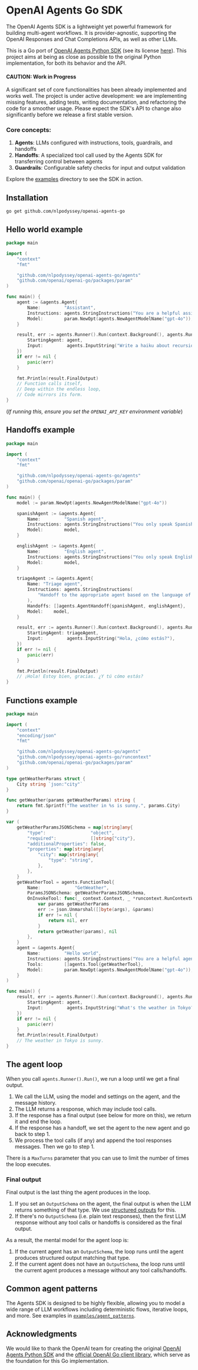 # OpenAI Agents Go SDK

The OpenAI Agents SDK is a lightweight yet powerful framework for building
multi-agent workflows. It is provider-agnostic, supporting the OpenAI Responses
and Chat Completions APIs, as well as other LLMs.

This is a Go port of [OpenAI Agents Python SDK](https://openai.github.io/openai-agents-python/)
(see its license [here](https://github.com/openai/openai-agents-python/tree/main?tab=MIT-1-ov-file#readme)).
This project aims at being as close as possible to the original Python
implementation, for both its behavior and the API. 

#### CAUTION: Work in Progress

A significant set of core functionalities has been already implemented and
works well. The project is under active development: we are implementing
missing features, adding tests, writing documentation, and refactoring the
code for a smoother usage. Please expect the SDK's API to change also
significantly before we release a first stable version.

### Core concepts:

1. **Agents**: LLMs configured with instructions, tools, guardrails, and handoffs
2. **Handoffs**: A specialized tool call used by the Agents SDK for transferring control between agents
3. **Guardrails**: Configurable safety checks for input and output validation

Explore the [examples](examples) directory to see the SDK in action.

## Installation

```
go get github.com/nlpodyssey/openai-agents-go
```

## Hello world example

```go
package main

import (
	"context"
	"fmt"

	"github.com/nlpodyssey/openai-agents-go/agents"
	"github.com/openai/openai-go/packages/param"
)

func main() {
	agent := &agents.Agent{
		Name:         "Assistant",
		Instructions: agents.StringInstructions("You are a helpful assistant"),
		Model:        param.NewOpt(agents.NewAgentModelName("gpt-4o")),
	}

	result, err := agents.Runner().Run(context.Background(), agents.RunParams{
		StartingAgent: agent,
		Input:         agents.InputString("Write a haiku about recursion in programming."),
	})
	if err != nil {
		panic(err)
	}

	fmt.Println(result.FinalOutput)
	// Function calls itself,
	// Deep within the endless loop,
	// Code mirrors its form.
}
```

(_If running this, ensure you set the `OPENAI_API_KEY` environment variable_)

## Handoffs example

```go
package main

import (
	"context"
	"fmt"

	"github.com/nlpodyssey/openai-agents-go/agents"
	"github.com/openai/openai-go/packages/param"
)

func main() {
	model := param.NewOpt(agents.NewAgentModelName("gpt-4o"))

	spanishAgent := &agents.Agent{
		Name:         "Spanish agent",
		Instructions: agents.StringInstructions("You only speak Spanish."),
		Model:        model,
	}

	englishAgent := &agents.Agent{
		Name:         "English agent",
		Instructions: agents.StringInstructions("You only speak English."),
		Model:        model,
	}

	triageAgent := &agents.Agent{
		Name: "Triage agent",
		Instructions: agents.StringInstructions(
			"Handoff to the appropriate agent based on the language of the request.",
		),
		Handoffs: []agents.AgentHandoff{spanishAgent, englishAgent},
		Model:    model,
	}

	result, err := agents.Runner().Run(context.Background(), agents.RunParams{
		StartingAgent: triageAgent,
		Input:         agents.InputString("Hola, ¿cómo estás?"),
	})
	if err != nil {
		panic(err)
	}

	fmt.Println(result.FinalOutput)
	// ¡Hola! Estoy bien, gracias. ¿Y tú cómo estás?
}
```

## Functions example

```go
package main

import (
	"context"
	"encoding/json"
	"fmt"

	"github.com/nlpodyssey/openai-agents-go/agents"
	"github.com/nlpodyssey/openai-agents-go/runcontext"
	"github.com/openai/openai-go/packages/param"
)

type getWeatherParams struct {
	City string `json:"city"`
}

func getWeather(params getWeatherParams) string {
	return fmt.Sprintf("The weather in %s is sunny.", params.City)
}

var (
	getWeatherParamsJSONSchema = map[string]any{
		"type":                 "object",
		"required":             []string{"city"},
		"additionalProperties": false,
		"properties": map[string]any{
			"city": map[string]any{
				"type": "string",
			},
		},
	}
	getWeatherTool = agents.FunctionTool{
		Name:             "GetWeather",
		ParamsJSONSchema: getWeatherParamsJSONSchema,
		OnInvokeTool: func(_ context.Context, _ *runcontext.RunContextWrapper, args string) (any, error) {
			var params getWeatherParams
			err := json.Unmarshal([]byte(args), &params)
			if err != nil {
				return nil, err
			}
			return getWeather(params), nil
		},
	}
	agent = &agents.Agent{
		Name:         "Hello world",
		Instructions: agents.StringInstructions("You are a helpful agent."),
		Tools:        []agents.Tool{getWeatherTool},
		Model:        param.NewOpt(agents.NewAgentModelName("gpt-4o")),
	}
)

func main() {
	result, err := agents.Runner().Run(context.Background(), agents.RunParams{
		StartingAgent: agent,
		Input:         agents.InputString("What's the weather in Tokyo?"),
	})
	if err != nil {
		panic(err)
	}
	fmt.Println(result.FinalOutput)
	// The weather in Tokyo is sunny.
}
```

## The agent loop

When you call `agents.Runner().Run()`, we run a loop until we get a final output.

1. We call the LLM, using the model and settings on the agent, and the message history.
2. The LLM returns a response, which may include tool calls.
3. If the response has a final output (see below for more on this), we return it and end the loop.
4. If the response has a handoff, we set the agent to the new agent and go back to step 1.
5. We process the tool calls (if any) and append the tool responses messages. Then we go to step 1.

There is a `MaxTurns` parameter that you can use to limit the number of times the loop executes.

### Final output

Final output is the last thing the agent produces in the loop.

1.  If you set an `OutputSchema` on the agent, the final output is when the  LLM returns something of that type. We use [structured outputs](https://platform.openai.com/docs/guides/structured-outputs) for this.
2.  If there's no `OutputSchema` (i.e. plain text responses), then the first LLM response without any tool calls or handoffs is considered as the final output.

As a result, the mental model for the agent loop is:

1. If the current agent has an `OutputSchema`, the loop runs until the agent produces structured output matching that type.
2. If the current agent does not have an `OutputSchema`, the loop runs until the current agent produces a message without any tool calls/handoffs.

## Common agent patterns

The Agents SDK is designed to be highly flexible, allowing you to model a wide
range of LLM workflows including deterministic flows, iterative loops, and more.
See examples in [`examples/agent_patterns`](examples/agent_patterns).

## Acknowledgments

We would like to thank the OpenAI team for creating the original [OpenAI Agents Python SDK](https://openai.github.io/openai-agents-python/) and the [official OpenAI Go client library](https://github.com/openai/openai-go), which serve as the foundation for this Go implementation.

